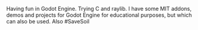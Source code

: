 Having fun in Godot Engine. Trying C and raylib.
I have some MIT addons, demos and projects for Godot Engine for educational purposes, but which can also be used.
Also #SaveSoil
<!---
boukew99/boukew99 is a ✨ special ✨ repository because its `README.md` (this file) appears on your GitHub profile.
You can click the Preview link to take a look at your changes.
--->
